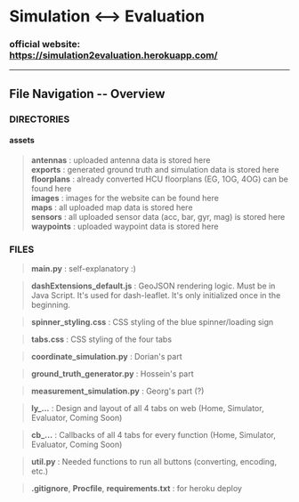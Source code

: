 # Simulation ⟷  Evaluation

### official website: https://simulation2evaluation.herokuapp.com/

---
## File Navigation -- Overview
### DIRECTORIES
#### assets
> **antennas** : uploaded antenna data is stored here  
> **exports** : generated ground truth and simulation data is stored here  
> **floorplans** : already converted HCU floorplans (EG, 1OG, 4OG) can be found here  
> **images** : images for the website can be found here  
> **maps** : all uploaded map data is stored here  
> **sensors** : all uploaded sensor data (acc, bar, gyr, mag) is stored here  
> **waypoints** : uploaded waypoint data is stored here  

### FILES
> **main.py** : self-explanatory :)

> **dashExtensions_default.js** : GeoJSON rendering logic. Must be in Java Script. It's used for dash-leaflet. It's only initialized once in the beginning.

> **spinner_styling.css** : CSS styling of the blue spinner/loading sign

> **tabs.css** : CSS styling of the four tabs

> **coordinate_simulation.py** : Dorian's part

> **ground_truth_generator.py** : Hossein's part

> **measurement_simulation.py** : Georg's part (?)

> **ly_...** : Design and layout of all 4 tabs on web (Home, Simulator, Evaluator, Coming Soon)

> **cb_...** : Callbacks of all 4 tabs for every function (Home, Simulator, Evaluator, Coming Soon)

> **util.py** : Needed functions to run all buttons (converting, encoding, etc.)

> **.gitignore**, **Procfile**, **requirements.txt** : for heroku deploy

